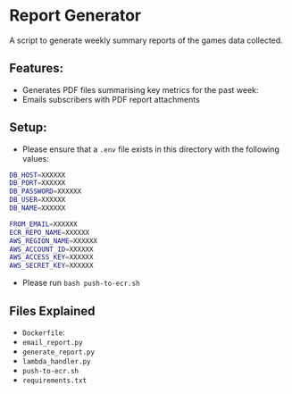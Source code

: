 # Report Generator
A script to generate weekly summary reports of the games data collected.

## Features:
- Generates PDF files summarising key metrics for the past week:
- Emails subscribers with PDF report attachments

## Setup:

- Please ensure that a `.env` file exists in this directory with the following values:
```bash
DB_HOST=XXXXXX
DB_PORT=XXXXXX
DB_PASSWORD=XXXXXX
DB_USER=XXXXXX
DB_NAME=XXXXXX

FROM_EMAIL=XXXXXX
ECR_REPO_NAME=XXXXXX
AWS_REGION_NAME=XXXXXX
AWS_ACCOUNT_ID=XXXXXX
AWS_ACCESS_KEY=XXXXXX
AWS_SECRET_KEY=XXXXXX
```

- Please run `bash push-to-ecr.sh`


## Files Explained
- `Dockerfile`:
- `email_report.py`
- `generate_report.py`
- `lambda_handler.py`
- `push-to-ecr.sh`
- `requirements.txt`
